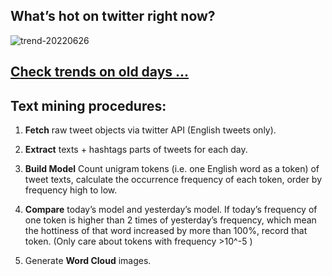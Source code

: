 ## What’s hot on twitter right now?

![trend-20220626][wordcloud]

[wordcloud]: https://raw.githubusercontent.com/xdqc/tweet-trend-everyday/master/word-cloud/trend-20220626.png?token=AF5V4P7ADR6KQBZ4CEDTNIK6AXRMU "trend-20220626"

## [Check trends on old days ...](https://github.com/xdqc/tweet-trend-everyday/tree/master/word-cloud)

## Text mining procedures:

1. **Fetch** raw tweet objects via twitter API (English tweets only).

2. **Extract** texts + hashtags parts of tweets for each day.

3. **Build Model** Count unigram tokens (i.e. one English word as a token) of tweet texts, calculate the occurrence frequency of each token, order by frequency high to low.

4. **Compare** today’s model and yesterday’s model. If today’s frequency of one token is higher than 2 times of yesterday’s frequency, which mean the hottiness of that word increased by more than 100%, record that token. (Only care about tokens with frequency >10^-5 )

5. Generate **Word Cloud** images.

